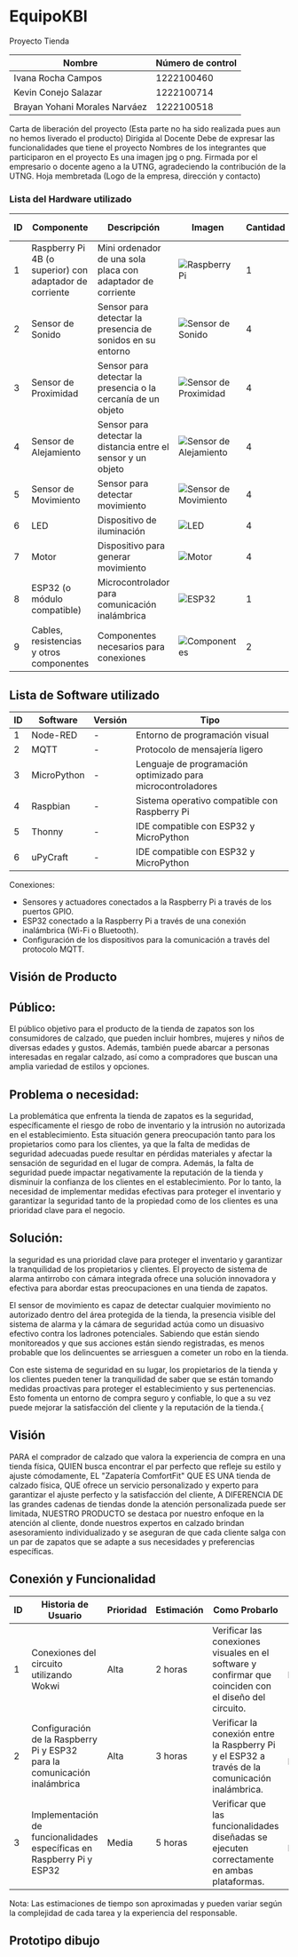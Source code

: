 # EquipoKBI
Proyecto Tienda

| Nombre                    | Número de control |
|---------------------------|---------------------------|
| Ivana Rocha Campos        | 1222100460                |
| Kevin Conejo Salazar      | 1222100714                |
| Brayan Yohani Morales Narváez | 1222100518            |

Carta de liberación del proyecto (Esta parte no ha sido realizada pues aun no hemos liverado el producto)
Dirigida al Docente
Debe de expresar las funcionalidades que tiene el proyecto
Nombres de los integrantes que participaron en el proyecto
Es una imagen jpg o png.
Firmada por el empresario o docente ageno a la UTNG, agradeciendo la contribución de la UTNG.
Hoja membretada (Logo de la empresa, dirección y contacto)

### Lista del Hardware utilizado

| ID  | Componente                                              | Descripción                                                  | Imagen | Cantidad | Costo total |
|-----|---------------------------------------------------------|--------------------------------------------------------------|--------|----------|-------------|
| 1   | Raspberry Pi 4B (o superior) con adaptador de corriente | Mini ordenador de una sola placa con adaptador de corriente | ![Raspberry Pi](https://github.com/BrayanYNm67/EquipoKBI/assets/135056237/24e5d376-8092-4242-99c7-29ab949d88ec) | 1 | $347 |
| 2   | Sensor de Sonido                                        | Sensor para detectar la presencia de sonidos en su entorno  | ![Sensor de Sonido](https://github.com/BrayanYNm67/EquipoKBI/assets/135056237/3a0c5bd5-4cbc-4d20-b725-8813c7723cea) | 4 | $118 |
| 3   | Sensor de Proximidad                                   | Sensor para detectar la presencia o la cercanía de un objeto| ![Sensor de Proximidad](https://github.com/BrayanYNm67/EquipoKBI/assets/135056237/d356107c-e4c8-4d7d-930f-0b4dcbc8065e) | 4 | $70 |
| 4   | Sensor de Alejamiento                                  | Sensor para detectar la distancia entre el sensor y un objeto| ![Sensor de Alejamiento](https://github.com/BrayanYNm67/EquipoKBI/assets/135056237/37629584-e26d-49a4-9c22-b225ca632bc2) | 4 | $108 |
| 5   | Sensor de Movimiento                                   | Sensor para detectar movimiento                              | ![Sensor de Movimiento](https://github.com/BrayanYNm67/EquipoKBI/assets/135056237/3003ce48-390d-47e6-84b9-e7ee1aa5e135) | 4 | $243 |
| 6   | LED                                                     | Dispositivo de iluminación                                   | ![LED](https://github.com/BrayanYNm67/EquipoKBI/assets/135056237/d1f311c5-ac3a-4c9b-a291-13ba9c4d0113) | 4 | $60 |
| 7   | Motor                                                   | Dispositivo para generar movimiento                           | ![Motor](https://github.com/BrayanYNm67/EquipoKBI/assets/135056237/d7b7ff47-11ed-44fb-be7e-1a354dff5761) | 4 | $25 |
| 8   | ESP32 (o módulo compatible)                             | Microcontrolador para comunicación inalámbrica               | ![ESP32](https://github.com/BrayanYNm67/EquipoKBI/assets/135056237/352e5ef4-a15d-44ed-9990-08e154238b29) | 1 | $120 |
| 9   | Cables, resistencias y otros componentes                | Componentes necesarios para conexiones                       | ![Componentes](https://github.com/BrayanYNm67/EquipoKBI/assets/135056237/54a1bc3f-8833-41eb-a842-2364c2408a1a) | 2 | $289 |




## Lista de Software utilizado
| ID  | Software    | Versión | Tipo        |
|-----|-------------|---------|-------------|
| 1   | Node-RED    | -       | Entorno de programación visual |
| 2   | MQTT        | -       | Protocolo de mensajería ligero |
| 3   | MicroPython | -       | Lenguaje de programación optimizado para microcontroladores |
| 4   | Raspbian    | -       | Sistema operativo compatible con Raspberry Pi |
| 5   | Thonny      | -       | IDE compatible con ESP32 y MicroPython |
| 6   | uPyCraft    | -       | IDE compatible con ESP32 y MicroPython |

Conexiones:
- Sensores y actuadores conectados a la Raspberry Pi a través de los puertos GPIO.
- ESP32 conectado a la Raspberry Pi a través de una conexión inalámbrica (Wi-Fi o Bluetooth).
- Configuración de los dispositivos para la comunicación a través del protocolo MQTT.


## Visión de Producto 
## Público:
El público objetivo para el producto de la tienda de zapatos son los consumidores de calzado, 
que pueden incluir hombres, mujeres y niños de diversas edades y gustos. Además, también 
puede abarcar a personas interesadas en regalar calzado, así 
como a compradores que buscan una amplia variedad de estilos y opciones.

## Problema o necesidad:
La problemática que enfrenta la tienda de zapatos es la seguridad, específicamente 
el riesgo de robo de inventario y la intrusión no autorizada en el establecimiento.
Esta situación genera preocupación tanto para los propietarios como para los clientes, ya que 
la falta de medidas de seguridad adecuadas puede resultar en pérdidas materiales y afectar la 
sensación de seguridad en el lugar de compra. Además, la falta de seguridad puede impactar negativamente 
la reputación de la tienda y disminuir la confianza de los clientes en el establecimiento. Por lo tanto,
la necesidad de implementar medidas efectivas para proteger el inventario y garantizar la seguridad tanto 
de la propiedad como de los clientes es una prioridad clave para el negocio.

## Solución:
la seguridad es una prioridad clave para proteger el inventario y garantizar 
la tranquilidad de los propietarios y clientes. El proyecto de sistema de alarma 
antirrobo con cámara integrada ofrece una solución innovadora y efectiva para abordar 
estas preocupaciones en una tienda de zapatos.

El sensor de movimiento es capaz de detectar cualquier movimiento no autorizado 
dentro del área protegida de la tienda, la presencia visible del sistema de alarma
 y la cámara de seguridad actúa como un disuasivo efectivo contra los ladrones potenciales. 
Sabiendo que están siendo monitoreados y que sus acciones están siendo registradas, 
es menos probable que los delincuentes se arriesguen a cometer un robo en la tienda.

Con este sistema de seguridad en su lugar, los propietarios de la tienda y los clientes pueden
 tener la tranquilidad de saber que se están tomando medidas proactivas para proteger el establecimiento
 y sus pertenencias. Esto fomenta un entorno de compra seguro y confiable, lo que a su vez puede mejorar
 la satisfacción del cliente y la reputación de la tienda.{

## Visión
PARA el comprador de calzado que valora la experiencia de compra en una tienda física,
QUIEN busca encontrar el par perfecto que refleje su estilo y ajuste cómodamente,
EL "Zapatería ComfortFit" QUE ES UNA tienda de calzado física,
QUE ofrece un servicio personalizado y experto para garantizar el ajuste perfecto y la satisfacción del cliente,
A DIFERENCIA DE las grandes cadenas de tiendas donde la atención personalizada puede ser limitada,
NUESTRO PRODUCTO se destaca por nuestro enfoque en la atención al cliente, donde nuestros expertos en calzado brindan asesoramiento 
individualizado y se aseguran de que cada cliente salga con un par de zapatos que se adapte a sus necesidades y preferencias específicas.


## Conexión y Funcionalidad 
| ID  | Historia de Usuario                            | Prioridad | Estimación | Como Probarlo   | Responsable |
|-----|-----------------------------------------------|-----------|------------|-----------------|-------------|
| 1   | Conexiones del circuito utilizando Wokwi    | Alta      | 2 horas    | Verificar las conexiones visuales en el software y confirmar que coinciden con el diseño del circuito. | [Nombre del Responsable] |
| 2   | Configuración de la Raspberry Pi y ESP32 para la comunicación inalámbrica | Alta | 3 horas | Verificar la conexión entre la Raspberry Pi y el ESP32 a través de la comunicación inalámbrica. | [Nombre del Responsable] |
| 3   | Implementación de funcionalidades específicas en Raspberry Pi y ESP32 | Media | 5 horas | Verificar que las funcionalidades diseñadas se ejecuten correctamente en ambas plataformas. | [Nombre del Responsable] |

Nota: Las estimaciones de tiempo son aproximadas y pueden variar según la complejidad de cada tarea y la experiencia del responsable.


## Prototipo dibujo
